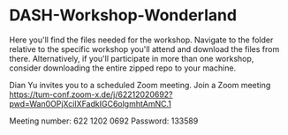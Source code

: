 # DASH-Workshop-Wonderland
Here you'll find the files needed for the workshop. Navigate to the folder relative to the specific workshop you'll attend and download the files from there. Alternatively, if you'll participate in more than one workshop, consider downloading the entire zipped repo to your machine.


Dian Yu invites you to a scheduled Zoom meeting.
Join a Zoom meeting
https://tum-conf.zoom-x.de/j/62212020692?pwd=Wan0OPjXciIXFadkIGC6olgmhtAmNC.1

Meeting number: 622 1202 0692
Password: 133589
